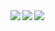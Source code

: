 <a href="https://github.com/anuraghazra/github-readme-stats">
    <img align="left" src="https://github-readme-stats.vercel.app/api?username=y-tetsu&count_private=true&show_icons=true&theme=rose_pine" />
    <img align="left" src="https://github-readme-stats.vercel.app/api/top-langs/?username=y-tetsu&theme=rose_pine" />
</a>

<a href="https://github.com/y-tetsu/reversi">
    <img align="left" src="https://github-readme-stats.vercel.app/api/pin/?username=y-tetsu&repo=reversi&theme=rose_pine" />
</a>
